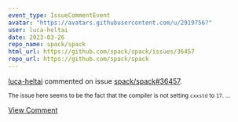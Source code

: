 ```yaml
---
event_type: IssueCommentEvent
avatar: "https://avatars.githubusercontent.com/u/2919756?"
user: luca-heltai
date: 2023-03-26
repo_name: spack/spack
html_url: https://github.com/spack/spack/issues/36457
repo_url: https://github.com/spack/spack
---
```


<a href='https://github.com/luca-heltai' target='_blank'>luca-heltai</a> commented on issue <a href='https://github.com/spack/spack/issues/36457' target='_blank'>spack/spack#36457</a>.

<small>The issue here seems to be the fact that the compiler is not setting `cxxstd` to `17`. ...</small>

<a href='https://github.com/spack/spack/issues/36457' target='_blank'>View Comment</a>
